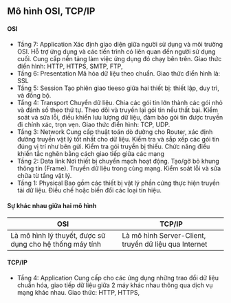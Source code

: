 ## Mô hình OSI, TCP/IP
#### OSI
- Tầng 7: Application Xác định giao diện giữa người sử dụng và môi trường OSI. Hỗ trợ ứng dụng và các tiến trình có liên quan đến người sử dụng cuối. Cung cấp nền tảng làm việc ứng dụng đó chạy bên trên. Giao thức điển hình: HTTP, HTTPS, SMTP, FTP, 
- Tầng 6: Presentation Mã hóa dữ liệu theo chuẩn. Giao thức điển hình là: SSL
- Tầng 5: Session Tạo phiên giao tieeso giữa hai thiết bị: thiết lập, duy trì, và đồng bộ. 
- Tầng 4: Transport Chuyển dữ liệu. Chia các gói tin lớn thành các gói nhỏ và đánh số theo thứ tự. Theo dõi và truyền lại gói tin nếu thất bại. Kiểm soát và sửa lỗi, điều khiển lưu lượng dữ liệu, đảm bảo gói tin được truyền đi chính xác, trọn vẹn. Giao thức điển hình: TCP, UDP.
- Tầng 3: Network Cung cấp thuật toán dò đường cho Router, xác định đường truyền vật lý tốt nhất cho dữ liệu. Kiểm tra và sắp xếp các gói tin đúng vị trí như bên gửi. Kiểm tra gói truyền bị thiếu. Chức năng điều khiển tắc nghẽn bằng cách giao tiếp giữa các mạng 
- Tầng 2: Data link Nơi thiết bị chuyển mạch hoạt động. Tạo/gỡ bỏ khung thông tin (Frame). Truyền dữ liệu trong cùng mạng. Kiểm soát lỗi và sửa chữa từ tầng vật lý. 
- Tầng 1: Physical Bao gồm các thiết bị vật lý phần cứng thực hiện truyền tải dữ liệu. Điều chế hoặc biến đổi các loại tín hiệu.
#### Sự khác nhau giữa hai mô hình
|OSI|TCP/IP|
|---------|--------|
|Là mô hình lý thuyết, được sử dụng cho hệ thống máy tính|Là mô hình Server-Client, truyền dữ liệu qua Internet|
#### TCP/IP
- Tầng 4: Application Cung cấp cho các ứng dụng những trao đổi dữ liệu chuẩn hóa, giao tiếp dữ liệu giữa 2 máy khác nhau thông qua dịch vụ mạng khác nhau. Giao thức: HTTP, HTTPS, 
